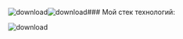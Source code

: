 ![download](https://github.com/WarHak511/WarHak511/assets/120449585/a4e63b83-540f-4903-a859-86a53b8ee118)![download](https://github.com/WarHak511/WarHak511/assets/120449585/be0eb470-f52c-4bb3-9631-1311873cb470)### Мой стек технологий:

![download](https://github.com/WarHak511/WarHak511/assets/120449585/f2282837-a4fe-45fb-b9c8-fcc6c2103aca)
